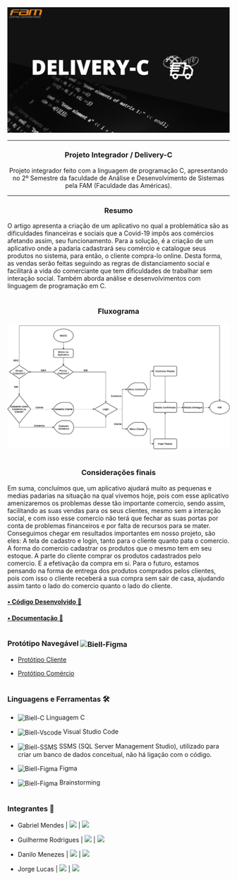 <div align = "center">
  <img width="750px" src="https://github.com/Biellms/ProjetoIntegrador-DeliveryC/blob/main/Documentação/BackGround.jpeg"/>
  <hr>
  <h3>
  <b>Projeto Integrador / Delivery-C</b></br></div>
  <div align = "center">
  <p>Projeto integrador feito com a linguagem de programação C, apresentando no 2º Semestre da faculdade de Análise e Desenvolvimento de Sistemas pela FAM (Faculdade das     Américas).
  </p>
  </div>

<hr>

<div align = "center">
  <h3><b>Resumo</b></h3>
  </div>

O artigo apresenta a criação de um aplicativo no qual a problemática são as dificuldades financeiras e sociais que a Covid-19 impôs aos comércios afetando assim, seu funcionamento. Para a solução, é a criação de um aplicativo onde a padaria cadastrará seu comércio e catalogue seus produtos no sistema, para então, o cliente compra-lo online. Desta forma, as vendas serão feitas seguindo as regras de distanciamento social e facilitará a vida do comerciante que tem dificuldades de trabalhar sem interação social. Também aborda análise e desenvolvimentos com linguagem de programação em C.

#

<div align = "center">
  <p><b><h3>Fluxograma</b>
  <br><br>
  <img width="750px" src="https://github.com/Biellms/ProjetoIntegrador-DeliveryC/blob/main/Documentação/Fluxograma%20P.I.jpg"/>
  </div>

#

<div align = "center">
  <h3><b>Considerações finais</b></h3>
  </div>

Em suma, concluímos que, um aplicativo ajudará muito as pequenas e medias padarias na situação na qual vivemos hoje, pois com esse aplicativo amenizaremos os problemas desse tão importante comercio, sendo assim, facilitando as suas vendas para os seus clientes, mesmo sem a interação social, e com isso esse comercio não terá que fechar as suas portas por conta de problemas financeiros e por falta de recursos para se mater. Conseguimos chegar em resultados importantes em nosso projeto, são eles: A tela de cadastro e login, tanto para o cliente quanto pata o comercio. A forma do comercio cadastrar os produtos que o mesmo tem em seu estoque. A parte do cliente comprar os produtos cadastrados pelo comercio. E a efetivação da compra em si. Para o futuro, estamos pensando na forma de entrega dos produtos comprados pelos clientes, pois com isso o cliente receberá a sua compra sem sair de casa, ajudando assim tanto o lado do comercio quanto o lado do cliente.

<h4><b><a href="https://github.com/Biellms/ProjetoIntegrador-DeliveryC/blob/main/ProjetoPI.cpp" target="_blank"><p target="_blank">• Código Desenvolvido 📝</a></b></h3>
  
<h4><b><a href="https://github.com/Biellms/ProjetoIntegrador-DeliveryC/tree/main/Documentação" target="_blank"><p target="blank">• Documentação 📄</a></b></h3>
  
# 
  
### **Protótipo Navegável** <img align="center" alt="Biell-Figma" height="25" width="35" src="https://cdn.jsdelivr.net/gh/devicons/devicon/icons/figma/figma-original.svg"/>

- <a href="https://www.figma.com/proto/mWN4i7eqHWmI02T7pFGEC4/PADOC%40-TOP-cliente?node-id=422%3A835&scaling=scale-down&page-id=0%3A1" target="_blank"><p target="_blank">Protótipo Cliente</a>
- <a href="https://www.figma.com/proto/joR9dtuyvvFFLP75K7UfW7/PADOC%40-TOP-funcionario?scaling=scale-down&page-id=0%3A1&node-id=1426%3A0" target="_blank"><p target="_blank">Protótipo Comércio</a>

#

### **Linguagens e Ferramentas** 🛠
- <img align="center" alt="Biell-C" height="25" width="35" src="https://cdn.jsdelivr.net/gh/devicons/devicon/icons/c/c-original.svg"/> Linguagem C 
- <img align="center" alt="Biell-Vscode" height="25" width="35" src="https://cdn.jsdelivr.net/gh/devicons/devicon/icons/vscode/vscode-original.svg"/> Visual Studio Code
- <img align="center" alt="Biell-SSMS" height="25" width="35" src="https://cdn.jsdelivr.net/gh/devicons/devicon/icons/microsoftsqlserver/microsoftsqlserver-plain.svg"/> SSMS (SQL Server Management Studio), utilizado para criar um banco de dados conceitual, não há ligação com o código.
- <img align="center" alt="Biell-Figma" height="25" width="35" src="https://cdn.jsdelivr.net/gh/devicons/devicon/icons/figma/figma-original.svg"/> Figma

- <img align="center" alt="Biell-Figma" height="25" width="35" src="https://i.imgur.com/JhA0enO.png"/> Brainstorming

#

### **Integrantes** 🤖

- Gabriel Mendes |  <a href="https://www.linkedin.com/in/gabriel-mendes-0706ab1b8" target="_blank"><img src="https://img.shields.io/badge/-Linkedin-blue" target="_blank"></a> |  <a href="https://github.com/Biellms" target="_blank"><img src="https://img.shields.io/badge/-Github-gray" target="_blank"></a> 
- Guilherme Rodrigues |  <a href="https://www.linkedin.com/in/guilhermedev/" target="_blank"><img src="https://img.shields.io/badge/-Linkedin-blue" target="_blank"></a> |  <a href="https://github.com/GuilhermeRodriguesSantos?tab=repositories" target="_blank"><img src="https://img.shields.io/badge/-Github-gray" target="_blank"></a> 
- Danilo Menezes | <a href="https://www.linkedin.com/in/danilux-design/" target="_blank"><img src="https://img.shields.io/badge/-Linkedin-blue" target="_blank"></a> |  <a href="https://danilux.design" target="_blank"><img src="https://img.shields.io/badge/-Site-gray" target="_blank"></a>

- Jorge Lucas | <a href="https://www.linkedin.com/in/jorge-lucas-8a6160181/" target="_blank"><img src="https://img.shields.io/badge/-Linkedin-blue" target="_blank"></a> |  <a href="jorgelucastanan@gmail.com" target="_blank"><img src="https://img.shields.io/badge/-Email-gray" target="_blank"></a>

